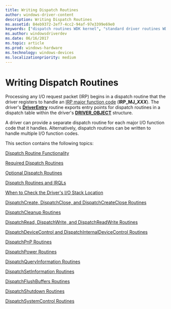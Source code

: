 ```yaml
---
title: Writing Dispatch Routines
author: windows-driver-content
description: Writing Dispatch Routines
ms.assetid: 84eb9372-2ef7-4cc2-94af-97e3399e69e0
keywords: ["dispatch routines WDK kernel", "standard driver routines WDK kernel , dispatch routines", "driver routines WDK kernel , dispatch routines", "routines WDK kernel , dispatch routines", "system-space memory allocations WDK kernel", "system resource storage WDK kernel", "storing system resources", "dispatch routines WDK kernel , about dispatch routines", "IRPs WDK kernel , dispatch routines", "multiple I/O function codes WDK kernel", "IRP major function codes WDK kernel", "major function codes WDK kernel", "function codes WDK kernel"]
ms.author: windowsdriverdev
ms.date: 06/16/2017
ms.topic: article
ms.prod: windows-hardware
ms.technology: windows-devices
ms.localizationpriority: medium
---
```


# Writing Dispatch Routines





Processing any I/O request packet (IRP) begins in a dispatch routine that the driver registers to handle an [IRP major function code](https://msdn.microsoft.com/library/windows/hardware/ff550710) (**IRP\_MJ\_*XXX***). The driver's [**DriverEntry**](https://msdn.microsoft.com/library/windows/hardware/ff544113) routine exports entry points for dispatch routines in a dispatch table within the driver's [**DRIVER\_OBJECT**](https://msdn.microsoft.com/library/windows/hardware/ff544174) structure.

A driver can provide a separate dispatch routine for each major I/O function code that it handles. Alternatively, dispatch routines can be written to handle multiple I/O function codes.

This section contains the following topics:

[Dispatch Routine Functionality](dispatch-routine-functionality.md)

[Required Dispatch Routines](required-dispatch-routines.md)

[Optional Dispatch Routines](optional-dispatch-routines.md)

[Dispatch Routines and IRQLs](dispatch-routines-and-irqls.md)

[When to Check the Driver's I/O Stack Location](when-to-check-the-driver-s-i-o-stack-location.md)

[DispatchCreate, DispatchClose, and DispatchCreateClose Routines](dispatchcreate--dispatchclose--and-dispatchcreateclose-routines.md)

[DispatchCleanup Routines](dispatchcleanup-routines.md)

[DispatchRead, DispatchWrite, and DispatchReadWrite Routines](dispatchread--dispatchwrite--and-dispatchreadwrite-routines.md)

[DispatchDeviceControl and DispatchInternalDeviceControl Routines](dispatchdevicecontrol-and-dispatchinternaldevicecontrol-routines.md)

[DispatchPnP Routines](dispatchpnp-routines.md)

[DispatchPower Routines](dispatchpower-routines.md)

[DispatchQueryInformation Routines](dispatchqueryinformation-routines.md)

[DispatchSetInformation Routines](dispatchsetinformation-routines.md)

[DispatchFlushBuffers Routines](dispatchflushbuffers-routines.md)

[DispatchShutdown Routines](dispatchshutdown-routines.md)

[DispatchSystemControl Routines](dispatchsystemcontrol-routines.md)

 

 




